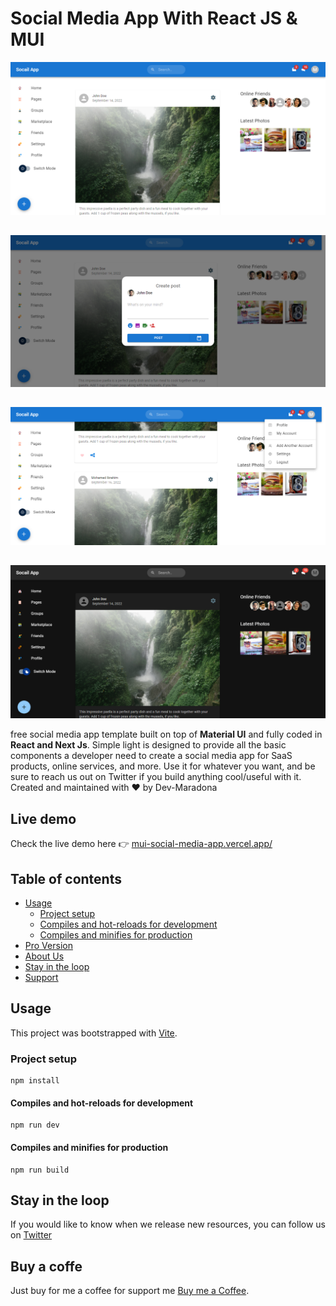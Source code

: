 # Social Media App With React JS & MUI

![Social Media App with React JS](https://raw.githubusercontent.com/Dev-Maradona/mui-social-media-app/master/preview/1.png)

##

![Social Media App with React JS](https://raw.githubusercontent.com/Dev-Maradona/mui-social-media-app/master/preview/2.png)

##

![Social Media App with React JS](https://raw.githubusercontent.com/Dev-Maradona/mui-social-media-app/master/preview/3.png)

##

![Social Media App with React JS](https://raw.githubusercontent.com/Dev-Maradona/mui-social-media-app/master/preview/4.png)

free social media app template built on top of **Material UI** and fully coded in **React and Next Js**. Simple light is designed to provide all the basic components a developer need to create a social media app for SaaS products, online services, and more. 
Use it for whatever you want, and be sure to reach us out on Twitter if you build anything cool/useful with it.
Created and maintained with ❤️ by Dev-Maradona

## Live demo

Check the live demo here 👉️ [mui-social-media-app.vercel.app/](mui-social-media-app.vercel.app//)

## Table of contents

* [Usage](#usage)
  * [Project setup](#project-setup)
  * [Compiles and hot-reloads for development](#compiles-and-hot-reloads-for-development)
  * [Compiles and minifies for production](#compiles-and-minifies-for-production)
* [Pro Version](#pro-version)
* [About Us](#about-us)
* [Stay in the loop](#stay-in-the-loop)
* [Support](#support)

## Usage

This project was bootstrapped with [Vite](https://vitejs.dev/).

### Project setup
```
npm install
```

#### Compiles and hot-reloads for development
```
npm run dev
```

#### Compiles and minifies for production
```
npm run build
```

## Stay in the loop

If you would like to know when we release new resources, you can follow us on [Twitter](https://twitter.com/Maradon16007828)

## Buy a coffe
Just buy for me a coffee for support me [Buy me a Coffee](https://www.buymeacoffee.com/DevMaradona).